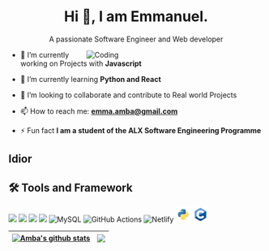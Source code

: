 <h1 align="center">Hi 👋, I am Emmanuel. </h1>
<p align="center">A passionate Software Engineer and Web developer</p>
 
<img align= "right" alt="Coding" width="350" src="https://cdn.dribbble.com/users/1292677/screenshots/6139167/media/fcf7fd0c619bb87706533079240915f3.gif"/>


- 🔭 I’m currently working on Projects with **Javascript**

- 🌱 I’m currently learning **Python and React**
  
- 👯 I’m looking to collaborate and contribute to Real world Projects
 
- 📫 How to reach me: **emma.amba@gmail.com**

- ⚡ Fun fact **I am a student of the ALX Software Engineering Programme**
  
  
  
  
## Idior



## 🛠 Tools and Framework
<img src="https://img.shields.io/badge/JavaScript-323330?style=for-the-badge&logo=javascript&logoColor=F7DF1E" /> <img src="https://img.shields.io/badge/CSS3-1572B6?style=for-the-badge&logo=css3&logoColor=white" /> <img src="https://img.shields.io/badge/HTML5-E34F26?style=for-the-badge&logo=html5&logoColor=white" />  <img src="https://img.shields.io/badge/Bootstrap-563D7C?style=for-the-badge&logo=bootstrap&logoColor=white" />  ![MySQL](https://img.shields.io/badge/mysql-%2300f.svg?style=for-the-badge&logo=mysql&logoColor=white)  ![GitHub Actions](https://img.shields.io/badge/github%20actions-%232671E5.svg?style=for-the-badge&logo=githubactions&logoColor=white) ![Netlify](https://img.shields.io/badge/netlify-%23000000.svg?style=for-the-badge&logo=netlify&logoColor=#00C7B7) <code><img height="30" src="https://github.com/github/explore/blob/main/topics/python/python.png"></code>
<code><img height="30" src="https://github.com/github/explore/blob/main/topics/c/c.png"></code>



| <a href="https://github.com/amba05/github-readme-stats"><img align="center" src="https://github-readme-stats.vercel.app/api?username=amba05&show_icons=true&include_all_commits=true&theme=dark&count_private=true&hide_border=true&border_radius=2&hide=stars" alt="Amba's github stats" /></a> | <a href="https://github.com/amba05/github-readme-stats"><img align="center" src="https://github-readme-stats.vercel.app/api/top-langs/?username=amba05&layout=compact&theme=dark&hide_border=true&hide=html,css" /></a> |
| ------------- | ------------- |


<!--
**amba05/amba05** is a ✨ _special_ ✨ repository because its `README.md` (this file) appears on your GitHub profile.

Here are some ideas to get you started:

-->
